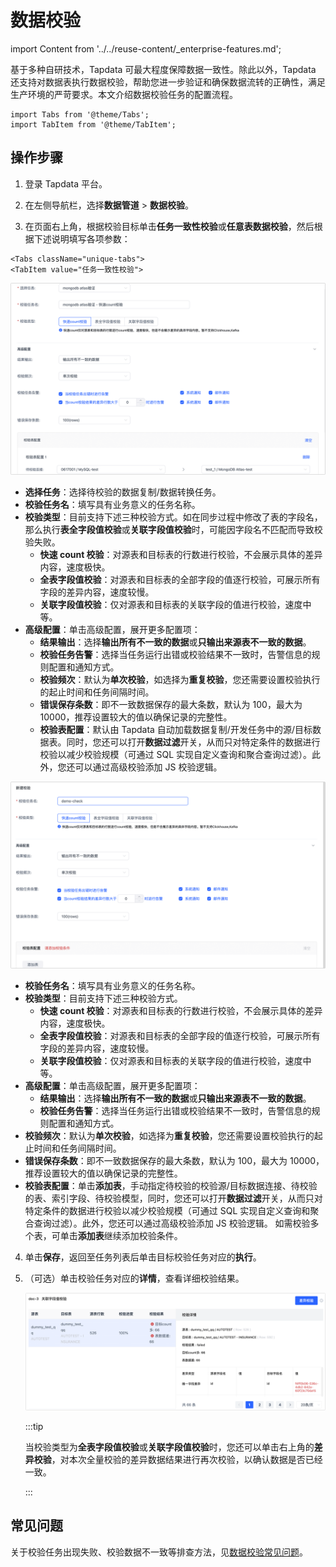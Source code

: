 # 数据校验

import Content from '../../reuse-content/_enterprise-features.md';

<Content />

基于多种自研技术，Tapdata 可最大程度保障数据一致性。除此以外，Tapdata 还支持对数据表执行数据校验，帮助您进一步验证和确保数据流转的正确性，满足生产环境的严苛要求。本文介绍数据校验任务的配置流程。

```mdx-code-block
import Tabs from '@theme/Tabs';
import TabItem from '@theme/TabItem';
```

## 操作步骤

1. 登录 Tapdata 平台。

2. 在左侧导航栏，选择**数据管道** > **数据校验**。

3. 在页面右上角，根据校验目标单击**任务一致性校验**或**任意表数据校验**，然后根据下述说明填写各项参数：


```mdx-code-block
<Tabs className="unique-tabs">
<TabItem value="任务一致性校验">
```
![设置校验任务](../../images//check_data_settings.png)



- **选择任务**：选择待校验的数据复制/数据转换任务。
- **校验任务名**：填写具有业务意义的任务名称。
- **校验类型**：目前支持下述三种校验方式。如在同步过程中修改了表的字段名，那么执行**表全字段值校验**或**关联字段值校验**时，可能因字段名不匹配而导致校验失败。
  - **快速 count 校验**：对源表和目标表的行数进行校验，不会展示具体的差异内容，速度极快。
  - **全表字段值校验**：对源表和目标表的全部字段的值逐行校验，可展示所有字段的差异内容，速度较慢。
  - **关联字段值校验**：仅对源表和目标表的关联字段的值进行校验，速度中等。
- **高级配置**：单击高级配置，展开更多配置项：
  - **结果输出**：选择**输出所有不一致的数据**或**只输出来源表不一致的数据**。
  - **校验任务告警**：选择当任务运行出错或校验结果不一致时，告警信息的规则配置和通知方式。
  - **校验频次**：默认为**单次校验**，如选择为**重复校验**，您还需要设置校验执行的起止时间和任务间隔时间。
  - **错误保存条数**：即不一致数据保存的最大条数，默认为 100，最大为 10000，推荐设置较大的值以确保记录的完整性。
  - **校验表配置**：默认由 Tapdata 自动加载数据复制/开发任务中的源/目标数据表。同时，您还可以打开**数据过滤**开关，从而只对特定条件的数据进行校验以减少校验规模（可通过 SQL 实现自定义查询和聚合查询过滤）。此外，您还可以通过高级校验添加 JS 校验逻辑。

</TabItem>

<TabItem value="任意表数据校验">

![设置校验任务](../../images//check_data_settings_2.png)



- **校验任务名**：填写具有业务意义的任务名称。
- **校验类型**：目前支持下述三种校验方式。
  - **快速 count 校验**：对源表和目标表的行数进行校验，不会展示具体的差异内容，速度极快。
  - **全表字段值校验**：对源表和目标表的全部字段的值逐行校验，可展示所有字段的差异内容，速度较慢。
  - **关联字段值校验**：仅对源表和目标表的关联字段的值进行校验，速度中等。
- **高级配置**：单击高级配置，展开更多配置项：
  - **结果输出**：选择**输出所有不一致的数据**或**只输出来源表不一致的数据**。
  - **校验任务告警**：选择当任务运行出错或校验结果不一致时，告警信息的规则配置和通知方式。
- **校验频次**：默认为**单次校验**，如选择为**重复校验**，您还需要设置校验执行的起止时间和任务间隔时间。
- **错误保存条数**：即不一致数据保存的最大条数，默认为 100，最大为 10000，推荐设置较大的值以确保记录的完整性。
- **校验表配置**：单击**添加表**，手动指定待校验的校验源/目标数据连接、待校验的表、索引字段、待校验模型，同时，您还可以打开**数据过滤**开关，从而只对特定条件的数据进行校验以减少校验规模（可通过 SQL 实现自定义查询和聚合查询过滤）。此外，您还可以通过高级校验添加 JS 校验逻辑。
  如需校验多个表，可单击**添加表**继续添加校验条件。

</TabItem>
</Tabs>


4. 单击**保存**，返回至任务列表后单击目标校验任务对应的**执行**。

5. （可选）单击校验任务对应的**详情**，查看详细校验结果。

   ![查看校验结果](../../images//check_data_result_cn.png)

   :::tip

   当校验类型为**全表字段值校验**或**关联字段值校验**时，您还可以单击右上角的**差异校验**，对本次全量校验的差异数据结果进行再次校验，以确认数据是否已经一致。

   :::



## 常见问题

关于校验任务出现失败、校验数据不一致等排查方法，见[数据校验常见问题](../../../faq/data-pipeline#check-data)。





